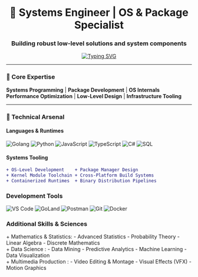 <h1 align="center">🧠 Systems Engineer | OS & Package Specialist</h1>
<h3 align="center">Building robust low-level solutions and system components</h3>

<p align="center">
  <a href="https://git.io/typing-svg">
    <img src="https://readme-typing-svg.demolab.com?font=Fira+Code&weight=600&size=24&pause=1000&color=22C55E&center=true&width=500&lines=OS+Components+Developer;Package+Ecosystem+Architect;System-Level+Problem+Solver" alt="Typing SVG">
  </a>
</p>

---

### 🧩 Core Expertise
**Systems Programming** | **Package Development** | **OS Internals**  
**Performance Optimization** | **Low-Level Design** | **Infrastructure Tooling**

---

### 🔧 Technical Arsenal

#### **Languages & Runtimes**
<p>
  <img src="https://img.shields.io/badge/go-%2300ADD8.svg?style=for-the-badge&logo=go&logoColor=white" alt="Golang">
  <img src="https://img.shields.io/badge/Python-3776AB?style=for-the-badge&logo=python&logoColor=white" alt="Python">
  <img src="https://img.shields.io/badge/javascript-%23323330.svg?style=for-the-badge&logo=javascript&logoColor=%23F7DF1E" alt="JavaScript">
  <img src="https://img.shields.io/badge/typescript-%23007ACC.svg?style=for-the-badge&logo=typescript&logoColor=white" alt="TypeScript">
  <img src="https://img.shields.io/badge/c%23-%23239120.svg?style=for-the-badge&logo=c-sharp&logoColor=white" alt="C#">
  <img src="https://img.shields.io/badge/sql-%2307405e.svg?style=for-the-badge&logo=mysql&logoColor=white" alt="SQL">
</p>

#### **Systems Tooling**
```diff
+ OS-Level Development    + Package Manager Design
+ Kernel Module Toolchain + Cross-Platform Build Systems
+ Containerized Runtimes  + Binary Distribution Pipelines
```
### **Development Tools**
<p> <img src="https://img.shields.io/badge/VS_Code-0078D4?style=for-the-badge&logo=visual%20studio%20code&logoColor=white" alt="VS Code"> <img src="https://img.shields.io/badge/GoLand-000?style=for-the-badge&logo=goland&logoColor=white" alt="GoLand"> <img src="https://img.shields.io/badge/Postman-FF6C37?style=for-the-badge&logo=postman&logoColor=white" alt="Postman"> <img src="https://img.shields.io/badge/Git-F05032?style=for-the-badge&logo=git&logoColor=white" alt="Git"> <img src="https://img.shields.io/badge/Docker-2496ED?style=for-the-badge&logo=docker&logoColor=white" alt="Docker"> </p>

### **Additional Skills & Sciences**
<div align="left">
 + Mathematics & Statistics: -  Advanced Statistics	- Probability Theory	- Linear Algebra	- Discrete Mathematics	  <br>
 + Data Science            : - 	Data Mining  - Predictive Analytics	 - Machine Learning	 - Data Visualization	 <br>
 + Multimedia Production   : - Video Editing & Montage   - Visual Effects (VFX)   - Motion Graphics
</div>
